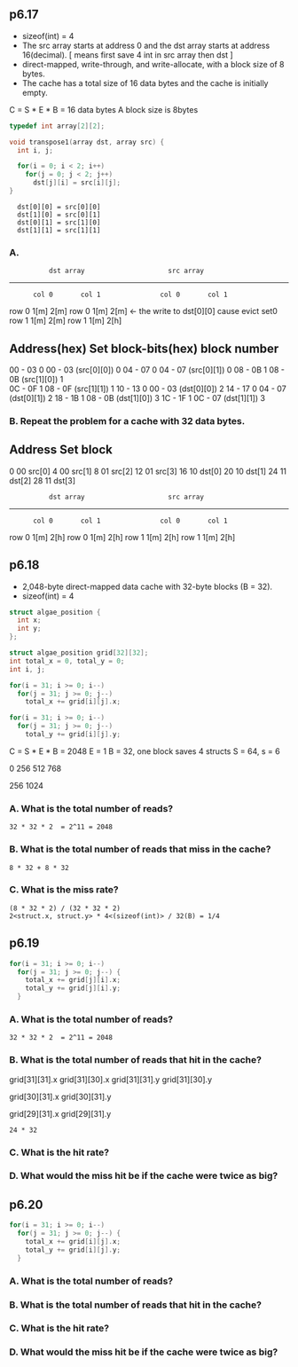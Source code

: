## p6.17
+ sizeof(int) = 4
+ The src array starts at address 0 and the dst array starts at address 16(decimal).
  [ means first save 4 int in src array then dst ]
+ direct-mapped, write-through, and write-allocate, with a block size of 8 bytes.
+ The cache has a total size of 16 data bytes and the cache is initially empty.

C = S * E * B = 16 data bytes
A block size is 8bytes

```c
typedef int array[2][2];

void transpose1(array dst, array src) {
  int i, j;

  for(i = 0; i < 2; i++)
    for(j = 0; j < 2; j++)
      dst[j][i] = src[i][j];
}
```
      dst[0][0] = src[0][0]
      dst[1][0] = src[0][1]
      dst[0][1] = src[1][0]
      dst[1][1] = src[1][1]

### A.
              dst array                     src array
--------------------------------------------------------------
          col 0       col 1               col 0       col 1
row 0      1[m]        2[m]     row 0      1[m]        2[m] <- the write to dst[0][0] cause evict set0
row 1      1[m]        2[m]     row 1      1[m]        2[h]

Address(hex)        Set         block-bits(hex)           block number
----------------------------------------------------------------------
00 - 03              0          00 - 03  (src[0][0])          0
04 - 07              0          04 - 07  (src[0][1])          0
08 - 0B              1          08 - 0B  (src[1][0])          1    
0C - 0F              1          08 - 0F  (src[1][1])          1
10 - 13              0          00 - 03  (dst[0][0])          2
14 - 17              0          04 - 07  (dst[0][1])          2
18 - 1B              1          08 - 0B  (dst[1][0])          3
1C - 1F              1          0C - 07  (dst[1][1])          3

### B. Repeat the problem for a cache with 32 data bytes.

Address   Set       block
------------------------------------
0          00        src[0]
4          00        src[1]
8          01        src[2]
12         01        src[3]
16         10        dst[0]
20         10        dst[1]
24         11        dst[2]
28         11        dst[3]

              dst array                     src array
--------------------------------------------------------------
          col 0       col 1               col 0       col 1
row 0      1[m]        2[h]     row 0      1[m]        2[h]
row 1      1[m]        2[h]     row 1      1[m]        2[h]

## p6.18
+ 2,048-byte direct-mapped data cache with 32-byte blocks (B = 32).
+ sizeof(int) = 4

```c
struct algae_position {
  int x;
  int y;
};

struct algae_position grid[32][32];
int total_x = 0, total_y = 0;
int i, j;

for(i = 31; i >= 0; i--)
  for(j = 31; j >= 0; j--)
    total_x += grid[i][j].x;

for(i = 31; i >= 0; i--)
  for(j = 31; j >= 0; j--)
    total_y += grid[i][j].y;
```

C = S * E * B = 2048
E = 1
B = 32, one block saves 4 structs
S = 64, s = 6

0
256
512
768

256
1024

### A. What is the total number of reads?

    32 * 32 * 2  = 2^11 = 2048

### B. What is the total number of reads that miss in the cache?

    8 * 32 + 8 * 32

### C. What is the miss rate?

    (8 * 32 * 2) / (32 * 32 * 2)
    2<struct.x, struct.y> * 4<(sizeof(int)> / 32(B) = 1/4

## p6.19
```c
for(i = 31; i >= 0; i--)
  for(j = 31; j >= 0; j--) {
    total_x += grid[j][i].x;
    total_y += grid[j][i].y;
  }
```

### A. What is the total number of reads?

    32 * 32 * 2  = 2^11 = 2048

### B. What is the total number of reads that hit in the cache?
grid[31][31].x      grid[31][30].x
grid[31][31].y      grid[31][30].y

grid[30][31].x
grid[30][31].y

grid[29][31].x
grid[29][31].y

    24 * 32

### C. What is the hit rate?
### D. What would the miss hit be if the cache were twice as big?

## p6.20
```c
for(i = 31; i >= 0; i--)
  for(j = 31; j >= 0; j--) {
    total_x += grid[i][j].x;
    total_y += grid[i][j].y;
  }
```
### A. What is the total number of reads?
### B. What is the total number of reads that hit in the cache?
### C. What is the hit rate?
### D. What would the miss hit be if the cache were twice as big?
